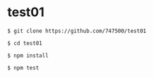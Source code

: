 test01
======

`$ git clone https://github.com/747500/test01`

`$ cd test01`

`$ npm install`

`$ npm test`

